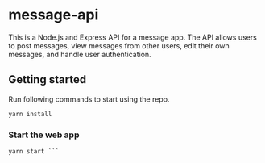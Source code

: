 # message-api

This is a Node.js and Express API for a message app. The API allows users to post messages, view messages from other users, edit their own messages, and handle user authentication.

## Getting started

Run following commands to start using the repo.

```bash
yarn install
```


### Start the web app

```shell
yarn start ```



